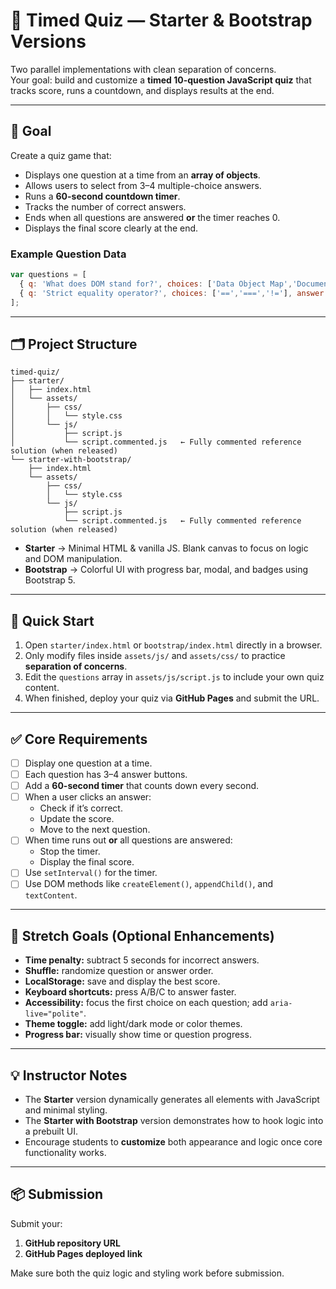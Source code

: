 # 🧠 Timed Quiz — Starter & Bootstrap Versions

Two parallel implementations with clean separation of concerns.  
Your goal: build and customize a **timed 10-question JavaScript quiz** that tracks score, runs a countdown, and displays results at the end.

---

## 🎯 Goal

Create a quiz game that:
- Displays one question at a time from an **array of objects**.
- Allows users to select from 3–4 multiple-choice answers.
- Runs a **60-second countdown timer**.
- Tracks the number of correct answers.
- Ends when all questions are answered **or** the timer reaches 0.
- Displays the final score clearly at the end.

### Example Question Data
```js
var questions = [
  { q: 'What does DOM stand for?', choices: ['Data Object Map','Document Object Model','Document Oriented Markup'], answer: 1 },
  { q: 'Strict equality operator?', choices: ['==','===','!='], answer: 1 }
];
```

---

## 🗂️ Project Structure

```text
timed-quiz/
├── starter/
│   ├── index.html
│   └── assets/
│       ├── css/
│       │   └── style.css
│       └── js/
│           ├── script.js
│           └── script.commented.js   ← Fully commented reference solution (when released)
└── starter-with-bootstrap/
    ├── index.html
    └── assets/
        ├── css/
        │   └── style.css
        └── js/
            ├── script.js
            └── script.commented.js   ← Fully commented reference solution (when released)
```

- **Starter** → Minimal HTML & vanilla JS. Blank canvas to focus on logic and DOM manipulation.
- **Bootstrap** → Colorful UI with progress bar, modal, and badges using Bootstrap 5.

---

## 🚀 Quick Start

1. Open `starter/index.html` or `bootstrap/index.html` directly in a browser.  
2. Only modify files inside `assets/js/` and `assets/css/` to practice **separation of concerns**.  
3. Edit the `questions` array in `assets/js/script.js` to include your own quiz content.  
4. When finished, deploy your quiz via **GitHub Pages** and submit the URL.

---

## ✅ Core Requirements

- [ ] Display one question at a time.
- [ ] Each question has 3–4 answer buttons.
- [ ] Add a **60-second timer** that counts down every second.
- [ ] When a user clicks an answer:
  - Check if it’s correct.
  - Update the score.
  - Move to the next question.
- [ ] When time runs out **or** all questions are answered:
  - Stop the timer.
  - Display the final score.
- [ ] Use `setInterval()` for the timer.
- [ ] Use DOM methods like `createElement()`, `appendChild()`, and `textContent`.

---

## 🧩 Stretch Goals (Optional Enhancements)

- **Time penalty:** subtract 5 seconds for incorrect answers.  
- **Shuffle:** randomize question or answer order.  
- **LocalStorage:** save and display the best score.  
- **Keyboard shortcuts:** press A/B/C to answer faster.  
- **Accessibility:** focus the first choice on each question; add `aria-live="polite"`.  
- **Theme toggle:** add light/dark mode or color themes.  
- **Progress bar:** visually show time or question progress.

---

## 💡 Instructor Notes

- The **Starter** version dynamically generates all elements with JavaScript and minimal styling.  
- The **Starter with Bootstrap** version demonstrates how to hook logic into a prebuilt UI.  
- Encourage students to **customize** both appearance and logic once core functionality works.

---

## 📦 Submission

Submit your:
1. **GitHub repository URL**
2. **GitHub Pages deployed link**

Make sure both the quiz logic and styling work before submission.


